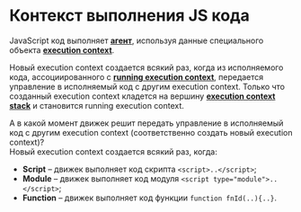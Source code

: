 # Контекст выполнения JS кода

JavaScript код выполняет [**агент**](https://tinyurl.com/2p8ptahb), используя данные специального объекта [**execution context**](https://tinyurl.com/se74cyxu).

Новый execution context создается всякий раз, когда из исполняемого кода, ассоциированного с [**running execution context**](https://tinyurl.com/4fb79dy8), передается управление в исполняемый код с другим execution context. Только что созданный execution context кладется на вершину [**execution context stack**](https://tinyurl.com/2p8hxsdn) и становится running execution context.

А в какой момент движек решит передать управление в исполняемый код с другим execution context (соответственно создать новый execution context)?  
Новый execution context создается всякий раз, когда:

- **Script** – движек выполняет код скрипта `<script>..</script>`;
- **Module** – движек выполняет код модуля `<script type="module">..</script>`;
- **Function** – движек выполняет код функции `function fnId(..){..}`.



